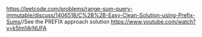 https://leetcode.com/problems/range-sum-query-immutable/discuss/1406518/C%2B%2B-Easy-Clean-Solution-using-Prefix-Sums
​
//See the PREFIX approach solution
https://www.youtube.com/watch?v=k5Im14rNUFA
​